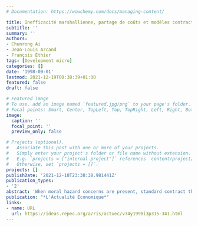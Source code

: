 ```yaml
---
# Documentation: https://wowchemy.com/docs/managing-content/

title: Inefficacité marshallienne, partage de coûts et modèles contractuels avec marchés manquants
subtitle: ''
summary: ''
authors:
- Chunrong Ai
- Jean-Louis Arcand
- François Éthier
tags: [Development micro]
categories: []
date: '1998-09-01'
lastmod: 2021-12-19T00:38:39+01:00
featured: false
draft: false

# Featured image
# To use, add an image named `featured.jpg/png` to your page's folder.
# Focal points: Smart, Center, TopLeft, Top, TopRight, Left, Right, BottomLeft, Bottom, BottomRight.
image:
  caption: ''
  focal_point: ''
  preview_only: false

# Projects (optional).
#   Associate this post with one or more of your projects.
#   Simply enter your project's folder or file name without extension.
#   E.g. `projects = ["internal-project"]` references `content/project/deep-learning/index.md`.
#   Otherwise, set `projects = []`.
projects: []
publishDate: '2021-12-18T23:38:38.981441Z'
publication_types:
- '2'
abstract: 'When moral hazard concerns are present, standard contract theory predicts the \"Marshallian inefficiency\" of sharecropping contracts, in the sense that, ceteris paribus, sharecropping tenants will use different amounts of inputs than owner operators. In this paper, we examine this issue using a unique dataset collected in 1993 in the Tunisian village of El Oulja, thanks to the financial support of the PARADI program. We focus our attention on four questions that have been neglected by previous studies, namely: (1) cost sharing between landlords and tenants; (2) management inputs provided by landlords; (3) direct supervision of tenants by landlords;(4) repeated interaction between landlords and tenants. We implement panel estimation with household-specific fixed effects and control for the censoring of the dependent variable using the trimmed LAD estimator proposed by Honoré (1992). Our empirical results show that moral hazard is indeed an issue in tenancy contracts in the village, but that its quantitative importance in determining input use, in comparison with other factors, is relatively small. It follows that sharecropping is probably not chosen because of moral hazard concerns, and that other motivations, such as risk sharing or transaction costs, may be more important determinants of contractual choice.'
publication: "*L'Actualité Economique*"
links:
- name: URL
  url: https://ideas.repec.org/a/ris/actuec/v74y1998i3p315-341.html
---
```

